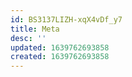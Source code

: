 ```yaml
---
id: BS3137LIZH-xqX4vDf_y7
title: Meta
desc: ''
updated: 1639762693858
created: 1639762693858
---
```


